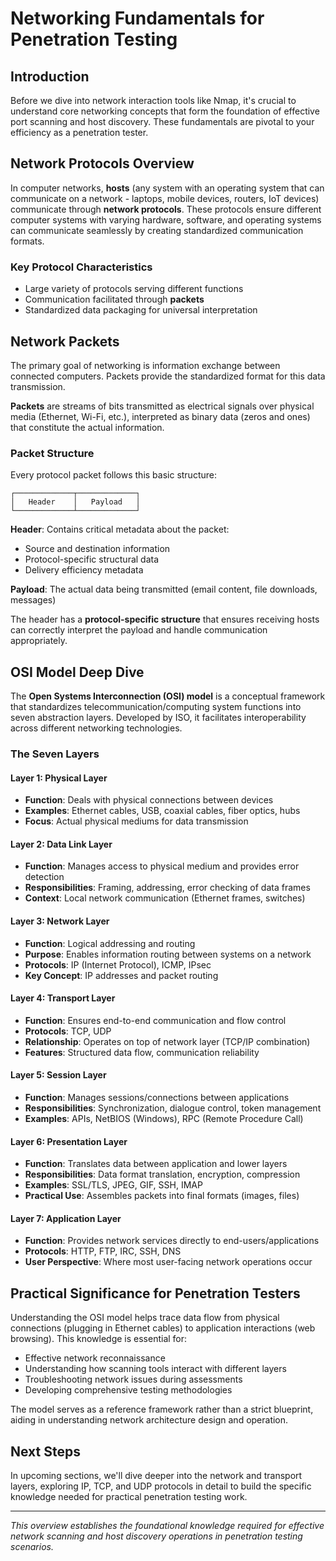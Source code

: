 # Networking Fundamentals for Penetration Testing

## Introduction

Before we dive into network interaction tools like Nmap, it's crucial to understand core networking concepts that form the foundation of effective port scanning and host discovery. These fundamentals are pivotal to your efficiency as a penetration tester.

## Network Protocols Overview

In computer networks, **hosts** (any system with an operating system that can communicate on a network - laptops, mobile devices, routers, IoT devices) communicate through **network protocols**. These protocols ensure different computer systems with varying hardware, software, and operating systems can communicate seamlessly by creating standardized communication formats.

### Key Protocol Characteristics

- Large variety of protocols serving different functions
- Communication facilitated through **packets**
- Standardized data packaging for universal interpretation

## Network Packets

The primary goal of networking is information exchange between connected computers. Packets provide the standardized format for this data transmission.

**Packets** are streams of bits transmitted as electrical signals over physical media (Ethernet, Wi-Fi, etc.), interpreted as binary data (zeros and ones) that constitute the actual information.

### Packet Structure

Every protocol packet follows this basic structure:

```
┌─────────────┬─────────────┐
│   Header    │   Payload   │
└─────────────┴─────────────┘
```

**Header**: Contains critical metadata about the packet:

- Source and destination information
- Protocol-specific structural data
- Delivery efficiency metadata

**Payload**: The actual data being transmitted (email content, file downloads, messages)

The header has a **protocol-specific structure** that ensures receiving hosts can correctly interpret the payload and handle communication appropriately.

## OSI Model Deep Dive

The **Open Systems Interconnection (OSI) model** is a conceptual framework that standardizes telecommunication/computing system functions into seven abstraction layers. Developed by ISO, it facilitates interoperability across different networking technologies.

### The Seven Layers

#### Layer 1: Physical Layer

- **Function**: Deals with physical connections between devices
- **Examples**: Ethernet cables, USB, coaxial cables, fiber optics, hubs
- **Focus**: Actual physical mediums for data transmission

#### Layer 2: Data Link Layer

- **Function**: Manages access to physical medium and provides error detection
- **Responsibilities**: Framing, addressing, error checking of data frames
- **Context**: Local network communication (Ethernet frames, switches)

#### Layer 3: Network Layer

- **Function**: Logical addressing and routing
- **Purpose**: Enables information routing between systems on a network
- **Protocols**: IP (Internet Protocol), ICMP, IPsec
- **Key Concept**: IP addresses and packet routing

#### Layer 4: Transport Layer

- **Function**: Ensures end-to-end communication and flow control
- **Protocols**: TCP, UDP
- **Relationship**: Operates on top of network layer (TCP/IP combination)
- **Features**: Structured data flow, communication reliability

#### Layer 5: Session Layer

- **Function**: Manages sessions/connections between applications
- **Responsibilities**: Synchronization, dialogue control, token management
- **Examples**: APIs, NetBIOS (Windows), RPC (Remote Procedure Call)

#### Layer 6: Presentation Layer

- **Function**: Translates data between application and lower layers
- **Responsibilities**: Data format translation, encryption, compression
- **Examples**: SSL/TLS, JPEG, GIF, SSH, IMAP
- **Practical Use**: Assembles packets into final formats (images, files)

#### Layer 7: Application Layer

- **Function**: Provides network services directly to end-users/applications
- **Protocols**: HTTP, FTP, IRC, SSH, DNS
- **User Perspective**: Where most user-facing network operations occur

## Practical Significance for Penetration Testers

Understanding the OSI model helps trace data flow from physical connections (plugging in Ethernet cables) to application interactions (web browsing). This knowledge is essential for:

- Effective network reconnaissance
- Understanding how scanning tools interact with different layers
- Troubleshooting network issues during assessments
- Developing comprehensive testing methodologies

The model serves as a reference framework rather than a strict blueprint, aiding in understanding network architecture design and operation.

## Next Steps

In upcoming sections, we'll dive deeper into the network and transport layers, exploring IP, TCP, and UDP protocols in detail to build the specific knowledge needed for practical penetration testing work.

---

_This overview establishes the foundational knowledge required for effective network scanning and host discovery operations in penetration testing scenarios._
